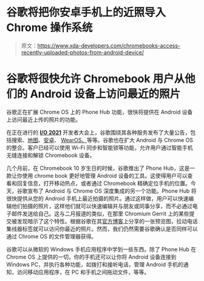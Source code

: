# 谷歌将把你安卓手机上的近照导入 Chrome 操作系统

> 原文：<https://www.xda-developers.com/chromebooks-access-recently-uploaded-photos-from-android-device/>

# 谷歌将很快允许 Chromebook 用户从他们的 Android 设备上访问最近的照片

谷歌正在扩展 Chrome OS 上的 Phone Hub 功能，很快将提供在 Android 设备上访问最近上传的照片的功能。

在正在进行的 **[I/O 2021](https://www.xda-developers.com/tag/google-io-2021/)** 开发者大会上，谷歌围绕其各种服务发布了大量公告，包括搜索、[地图](https://www.xda-developers.com/google-maps-gets-tailored-experience-richer-info-and-more/)、[安卓](https://www.xda-developers.com/android-12-beta-1-google-io-2021/)、 [WearOS、](https://www.xda-developers.com/fitbit-and-samsung-are-working-on-new-watches-with-wear-os/)等等。谷歌也在扩大 Android 与 Chrome OS 的整合。客户已经可以使用 Wi-Fi 同步和智能锁等功能，允许用户通过智能手机无缝连接和解锁 Chromebook 设备。

几个月前，在 Chromebook 10 岁生日的时候，谷歌推出了 Phone Hub，这是一款让你使用 chrome book 更好地管理 Android 设备的工具。这使得用户可以查看和回复信息，打开移动热点，或者通过 Chromebook 精确定位手机的位置。今天，谷歌宣布了 Android 与 Chrome OS 深度集成的另一个功能。Phone Hub 将很快提供从您的 Android 手机上最近拍摄的照片。通过这样做，用户可以快速编辑他们拍摄的照片，这样他们就可以快速编辑并与朋友或同事分享，而不必通过电子邮件发送给自己。这与二月报道的类似，在那里 Chromium Gerrit 上的某些提交被发现暗示了这个特性。根据谷歌在其[官方博客](https://www.blog.google/products/android/better-together/)上分享的一张预览图，拉动电话集线器标签就可以访问你最近的照片。然而，我们仍然需要谷歌确认是否同样可以通过 Chrome OS 的文件管理器获得。

谷歌可以从微软的 Windows 手机应用程序中学到一些东西。除了 Phone Hub 在 Chrome OS 上提供的一切，你的手机还可以让你将 Android 设备连接到 Windows PC，并执行各种功能，如拨打和接听电话，管理 Android 手机的通知，访问移动应用程序，在 PC 和手机之间拖动文件，等等。